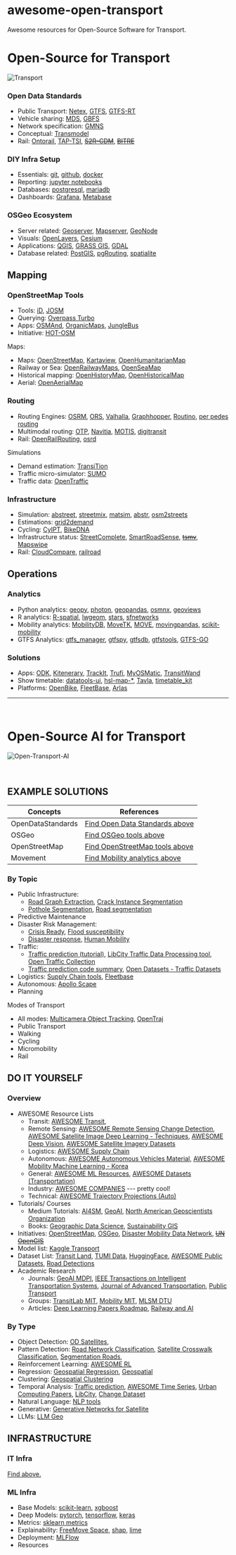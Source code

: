 # awesome-open-transport

Awesome resources for Open-Source Software for Transport.

# Open-Source for Transport

![Transport](docs/open-transport.png)

### Open Data Standards

- Public Transport: [Netex](https://netex-cen.eu/), [GTFS](https://gtfs.org/), [GTFS-RT](https://gtfs.org/realtime/reference/)
- Vehicle sharing: [MDS](https://github.com/openmobilityfoundation/mobility-data-specification), [GBFS](https://github.com/MobilityData/gbfs)
- Network specification: [GMNS](https://github.com/zephyr-data-specs/GMNS)
- Conceptual: [Transmodel](https://github.com/oeg-upm/transmodel-ontology)
- Rail: [Ontorail](https://ontorail.org/), [TAP-TSI](https://tap-tsi.uic.org/), <s>[S2R-CDM]()</s>, <s>[BITRE]()</s>


### DIY Infra Setup

- Essentials: [git](https://git-scm.com/), [github](https://github.com), [docker](https://www.docker.com/)
- Reporting: [jupyter notebooks](https://jupyter.org/)
- Databases: [postgresql](https://www.postgresql.org/), [mariadb](https://mariadb.org/)
- Dashboards: [Grafana](https://grafana.com/), [Metabase](https://www.metabase.com/)

### OSGeo Ecosystem

- Server related: [Geoserver](https://geoserver.org/), [Mapserver](https://mapserver.org/), [GeoNode](https://geonode.org/)
- Visuals: [OpenLayers](https://openlayers.org/), [Cesium](https://cesium.com/)
- Applications: [QGIS](https://qgis.org/en/site/), [GRASS GIS](https://grass.osgeo.org/), [GDAL](https://gdal.org/index.html)
- Database related: [PostGIS](https://postgis.net/), [pgRouting](https://pgrouting.org/), [spatialite](https://www.gaia-gis.it/fossil/libspatialite/index)

## Mapping

### OpenStreetMap Tools

- Tools: [iD](https://wiki.openstreetmap.org/wiki/ID), [JOSM](https://josm.openstreetmap.de/)
- Querying: [Overpass Turbo](https://overpass-turbo.eu/)
- Apps: [OSMAnd](https://osmand.net/), [OrganicMaps](https://organicmaps.app/), [JungleBus](https://wiki.openstreetmap.org/wiki/Jungle_Bus_mobile_app)
- Initiative: [HOT-OSM](https://www.hotosm.org/)

Maps:
- Maps: [OpenStreetMap](https://www.openstreetmap.org/), [Kartaview](https://kartaview.org/landing), [OpenHumanitarianMap]()
- Railway or Sea: [OpenRailwayMaps](https://www.openrailwaymap.org/), [OpenSeaMap](https://map.openseamap.org/)
- Historical mapping: [OpenHistoryMap](https://map.openhistorymap.org/), [OpenHistoricalMap](https://www.openhistoricalmap.org/)
- Aerial: [OpenAerialMap](https://openaerialmap.org/)


### Routing

- Routing Engines: [OSRM](https://project-osrm.org/), [ORS](https://openrouteservice.org/), [Valhalla](https://github.com/valhalla/valhalla), [Graphhopper](https://github.com/graphhopper/graphhopper), [Routino](https://github.com/mauricesvay/Routino), [per pedes routing](https://github.com/motis-project/ppr)
- Multimodal routing: [OTP](https://www.opentripplanner.org/), [Navitia](https://github.com/hove-io/navitia), [MOTIS](https://github.com/motis-project/motis), [digitransit](https://github.com/HSLdevcom/digitransit)
- Rail: [OpenRailRouting](https://github.com/geofabrik/OpenRailRouting), [osrd](https://github.com/osrd-project/osrd)

Simulations
- Demand estimation: [TransiTion](https://github.com/chairemobilite/transition/)
- Traffic micro-simulator: [SUMO](https://sumo.dlr.de/docs/index.html)
- Traffic data: [OpenTraffic](https://github.com/opentraffic)


### Infrastructure

- Simulation: [abstreet](https://github.com/a-b-street/abstreet), [streetmix](https://github.com/streetmix/streetmix), [matsim](https://www.matsim.org/), [abstr](https://github.com/a-b-street/abstr), [osm2streets](https://github.com/a-b-street/osm2streets)
- Estimations: [grid2demand](https://github.com/asu-trans-ai-lab/grid2demand)
- Cycling: [CyIPT](https://www.cyipt.bike/), [BikeDNA](https://github.com/anerv/BikeDNA)
- Infrastructure status: [StreetComplete](https://streetcomplete.app/?lang=en), [SmartRoadSense](https://smartroadsense.it/), <s>[tsmv]()</s>, [Mapswipe](https://mapswipe.org/en/)
- Rail: [CloudCompare](https://github.com/cloudcompare/cloudcompare), [railroad](https://github.com/GISLab-ELTE/railroad)


## Operations

### Analytics

- Python analytics: [geopy](https://geopy.readthedocs.io/en/stable/), [photon](https://github.com/komoot/photon), [geopandas](https://github.com/geopandas/geopandas), [osmnx](https://github.com/gboeing/osmnx), [geoviews](https://geoviews.org/)
- R analytics: [R-spatial](https://github.com/r-spatial), [lwgeom](https://r-spatial.github.io/lwgeom/), [stars](https://github.com/r-spatial/stars), [sfnetworks](https://luukvdmeer.github.io/sfnetworks/)
- Mobility analytics: [MobilityDB](https://github.com/MobilityDB/MobilityDB), [MoveTK](https://github.com/movetk/movetk), [MOVE](https://github.com/mschoema/move), [movingpandas](https://github.com/movingpandas/movingpandas), [scikit-mobility](https://github.com/scikit-mobility/scikit-mobility)
- GTFS Analytics: [gtfs_manager](https://github.com/spstreets/gtfs_manager), [gtfspy](https://github.com/CxAalto/gtfspy), [gtfsdb](https://github.com/OpenTransitTools/gtfsdb), [gtfstools](https://github.com/ipeaGIT/gtfstools), [GTFS-GO](https://github.com/MIERUNE/GTFS-GO)


### Solutions

- Apps: [ODK](https://getodk.org/), [Kitenerary](https://github.com/KDE/kitinerary), [TrackIt](https://github.com/flespi-software/TrackIt), [Trufi](https://github.com/trufi-association), [MyOSMatic](https://print.get-map.org/), [TransitWand](https://github.com/conveyal/transit-wand)
- Show timetable: [datatools-ui](https://github.com/ibi-group/datatools-ui), [hsl-map-*](https://github.com/HSLdevcom), [Tavla](https://github.com/entur/tavla), [timetable_kit](https://github.com/neroden/timetable_kit)
- Platforms: [OpenBike](https://github.com/openbikesensor), [FleetBase](https://github.com/fleetbase/fleetbase), [Arlas](https://github.com/gisaia)

<hr><br>

# Open-Source AI for Transport


![Open-Transport-AI](docs/open-transport-ai.png)

<br>

## EXAMPLE SOLUTIONS


| Concepts | References |
| ----------------- | -------------- | 
| OpenDataStandards | <a href="#open-data-standards"> Find Open Data Standards above</a>|
| OSGeo | <a href="#osgeo-ecosystem">Find OSGeo tools above </a>|
| OpenStreetMap | <a href="#openstreetmap-tools"> Find OpenStreetMap tools above</a>|
| Movement | <a href="#analytics">Find Mobility analytics above</a>|

### By Topic


- Public Infrastructure:
  - [Road Graph Extraction](https://github.com/songtaohe/Sat2Graph), [Crack Instance Segmentation](https://huggingface.co/datasets/fcakyon/crack-instance-segmentation)
  - [Pothole Segmentation](https://huggingface.co/datasets/keremberke/pothole-segmentation), [Road segmentation](https://medium.com/@nithishmailme/satellite-imagery-road-segmentation-ad2964dc3812)
- Predictive Maintenance
- Disaster Risk Management:
  - [Crisis Ready](https://www.crisisready.io/publications/), [Flood susceptibility](https://github.com/omarseleem92/Machine_learning_for_flood_susceptibility)
  - [Disaster response](https://github.com/satellite-image-deep-learning/techniques#13-disaster-response), [Human Mobility](https://dl.acm.org/doi/abs/10.1145/2970819)
- Traffic:
  - [Traffic prediction (tutorial)](https://www.kaggle.com/code/amitkarmakar41/traffic-prediction-with-fb-prophet-at-minute-level), [LibCity Traffic Data Processing tool](https://github.com/LibCity/Bigscity-LibCity-Datasets), [Open Traffic Collection](https://github.com/graphhopper/open-traffic-collection)
  - [Traffic prediction code summary](https://github.com/aptx1231/Traffic-Prediction-Open-Code-Summary), [Open Datasets - Traffic Datasets](https://github.com/Psychic-DL/Awesome-Traffic-Agent-Trajectory-Prediction#vehicles-publicly-available-datasets)
- Logistics: [Supply Chain tools](https://github.com/Funkmyster/awesome-supply-chain), [Fleetbase](https://github.com/fleetbase/fleetbase)
- Autonomous: [Apollo Scape](https://github.com/ApolloScapeAuto/dataset-api)
- Planning

Modes of Transport
- All modes: [Multicamera Object Tracking](https://github.com/LeonLok/Multi-Camera-Live-Object-Tracking), [OpenTraj](https://github.com/crowdbotp/OpenTraj#publicly-available-datasets)
- Public Transport
- Walking
- Cycling
- Micromobility
- Rail

## DO IT YOURSELF

### Overview

- AWESOME Resource Lists 
    - Transit: [AWESOME Transit](https://github.com/CUTR-at-USF/awesome-transit), 
    - Remote Sensing: [AWESOME Remote Sensing Change Detection](https://github.com/wenhwu/awesome-remote-sensing-change-detection), [AWESOME Satellite Image Deep Learning - Techniques](https://github.com/satellite-image-deep-learning/techniques), [AWESOME Deep Vision](https://github.com/kjw0612/awesome-deep-vision), [AWESOME Satellite Imagery Datasets](https://github.com/chrieke/awesome-satellite-imagery-datasets)
    - Logistics: [AWESOME Supply Chain](https://github.com/Funkmyster/awesome-supply-chain)
    - Autonomous: [AWESOME Autonomous Vehicles Material](https://github.com/manfreddiaz/awesome-autonomous-vehicles), [AWESOME Mobility Machine Learning - Korea](https://github.com/zzsza/Awesome-Mobility-Machine-Learning-Contents) 
    - General: [AWESOME ML Resources](https://github.com/josephmisiti/awesome-machine-learning#python), [AWESOME Datasets (Transportation)](https://github.com/awesomedata/awesome-public-datasets#transportation)
    - Industry: [AWESOME COMPANIES](https://github.com/chrieke/awesome-geospatial-companies) --- pretty cool!
    - Technical: [AWESOME Trajectory Projections (Auto)](https://github.com/jiachenli94/Awesome-Interaction-Aware-Trajectory-Prediction) 
- Tutorials/ Courses <a href="#"></a>
  - Medium Tutorials: [AI4SM](https://medium.com/ai4sm), [GeoAI](https://medium.com/geoai), [North American Geoscientists Organization](https://medium.com/@northamericangeoscientistsorg)
  - Books: [Geographic Data Science](https://geographicdata.science/book/intro.html), [Sustainability GIS](https://sustainability-gis.readthedocs.io/en/latest/index.html)
- Initiatives: [OpenStreetMap](https://www.openstreetmap.org/#map=12/41.3146/19.7778&layers=T), [OSGeo](https://www.osgeo.org/), [Disaster Mobility Data Network](https://www.crisisready.io/work/disaster-mobility-data-network/), <s> [UN OpenGIS](http://unopengis.org/unopengis/pages/page01.php) </s>
- Model list: [Kaggle Transport](https://www.kaggle.com/search?q=Transport)
- Dataset List: [Transit Land](https://www.transit.land/), [TUMI Data](https://tumidata.org/), [HuggingFace](https://huggingface.co/datasets?search=Transport), [AWESOME Public Datasets](https://github.com/awesomedata/awesome-public-datasets#transportation), [Road Detections](https://github.com/microsoft/RoadDetections)
- Academic Research
  - Journals: [GeoAI MDPI](https://www.mdpi.com/journal/applsci/special_issues/GIS_Artificial_Intelligence_Machine_Learning_Deep_Learning), [IEEE Transactions on Intelligent Transportation Systems](https://ieeexplore.ieee.org/xpl/RecentIssue.jsp?punumber=6979), [Journal of Advanced Transportation](https://www.hindawi.com/journals/jat/), [Public Transport](https://link.springer.com/journal/12469/volumes-and-issues)
  - Groups: [TransitLab MIT](https://www.transitlab.mit.edu/), [Mobility MIT](https://mobility.mit.edu/), [MLSM DTU](https://mlsm.man.dtu.dk/)
  - Articles: [Deep Learning Papers Roadmap](https://github.com/floodsung/Deep-Learning-Papers-Reading-Roadmap), [Railway and AI](https://eprints.whiterose.ac.uk/185584/7/1-s2.0-S0968090X22001206-main.pdf) 


### By Type

- Object Detection: [OD Satellites](https://github.com/satellite-image-deep-learning/techniques#4-object-detection), 
- Pattern Detection: [Road Network Classification](https://github.com/ualsg/Road-Network-Classification), [Satellite Crosswalk Classification](https://github.com/rodrigoberriel/satellite-crosswalk-classification), [Segmentation Roads](https://github.com/satellite-image-deep-learning/techniques#28-segmentation---roads), 
- Reinforcement Learning: [AWESOME RL](https://github.com/jiachenli94/Awesome-Decision-Making-Reinforcement-Learning)
- Regression: [Geospatial Regression](https://geographicdata.science/book/notebooks/11_regression.html), [Geospatial](https://www.unsiap.or.jp/e-learning/el_material/5_Agri/1507_Literacy_KOR/M3_4_Country_Presentation_Korea.pdf)
- Clustering: [Geospatial Clustering](https://geographicdata.science/book/notebooks/10_clustering_and_regionalization.html)
- Temporal Analysis: [Traffic prediction](https://www.kaggle.com/code/amitkarmakar41/traffic-prediction-with-fb-prophet-at-minute-level), [AWESOME Time Series](https://github.com/cuge1995/awesome-time-series), [Urban Computing Papers](https://github.com/Knowledge-Precipitation-Tribe/Spatio-Temporal-papers/tree/master), [LibCity](https://github.com/LibCity), [Change Dataset](https://github.com/wenhwu/awesome-remote-sensing-change-detection#dateset)
- Natural Language: [NLP tools](https://opensource.com/article/19/3/natural-language-processing-tools)
- Generative: [Generative Networks for Satellite](https://github.com/satellite-image-deep-learning/techniques#18-generative-networks)
- LLMs: [LLM Geo](https://github.com/gladcolor/LLM-Geo)

## INFRASTRUCTURE

### IT Infra

<a href="#diy-infra-setup"> Find above. </a>

### ML Infra

- Base Models: [scikit-learn](https://scikit-learn.org/stable/), [xgboost](https://xgboost.readthedocs.io/en/stable/)
- Deep Models: [pytorch](https://pytorch.org/), [tensorflow](https://www.tensorflow.org/), [keras](https://keras.io/)
- Metrics: [sklearn metrics](https://scikit-learn.org/stable/modules/model_evaluation.html)
- Explainability: [FreeMove Space](https://www.freemove.space/blog/), [shap](https://github.com/shap/shap), [lime](https://github.com/marcotcr/lime)
- Deployment: [MLFlow](https://mlflow.org/)
- Resources
